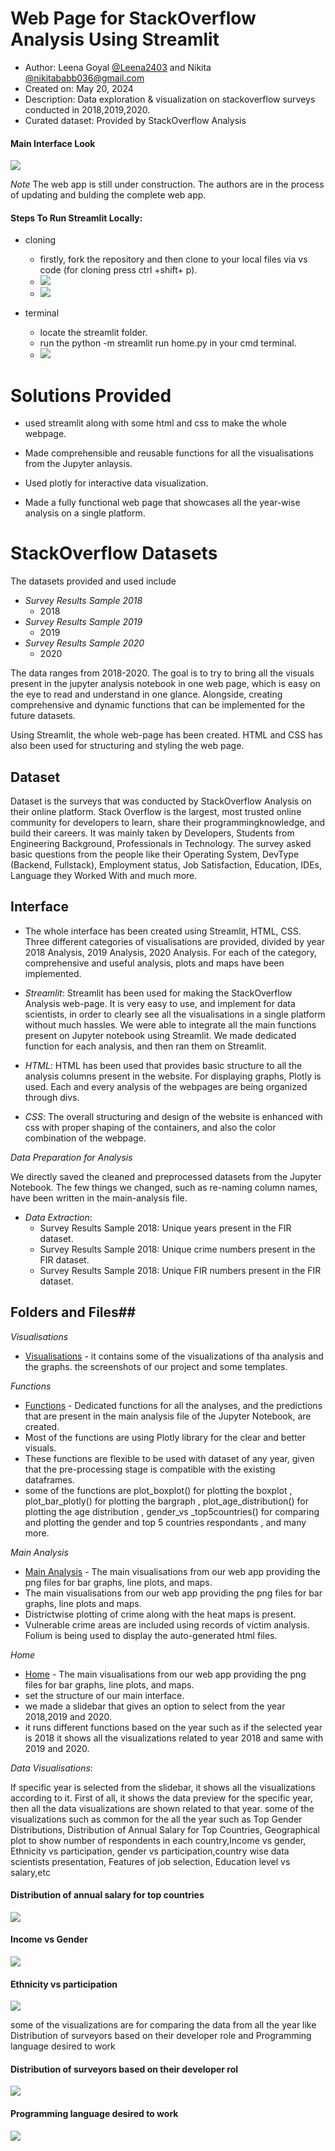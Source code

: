 # Web Page for StackOverflow Analysis Using Streamlit
* Author: Leena Goyal [@Leena2403](https://www.github.com/Leena2403) and Nikita [@nikitababb036@gmail.com](https://github.com/NIKITA320495)
* Created on: May 20, 2024
* Description: Data exploration & visualization on stackoverflow surveys conducted in 2018,2019,2020.
* Curated dataset: Provided by StackOverflow Analysis


#### Main Interface Look 
![](Visualizations/main-interface.png?raw=true)

*Note* 
The web app is still under construction. The authors are in the process of updating and bulding the complete web app.

#### Steps To Run Streamlit Locally:
- cloning
  - firstly, fork the repository and then clone to your local files via vs code (for cloning press ctrl +shift+ p).
  - ![](Visualizations/cloning-1.png?raw=true)
  - ![](Visualizations/cloning-2.png?raw=true)

- terminal
  - locate the streamlit folder.
  - run the python -m streamlit run home.py in your cmd terminal.
  - ![](Visualizations/terminal.png?raw=true)
# Solutions Provided

- used streamlit along with some html and css to make the whole webpage.

- Made comprehensible and reusable functions for all the visualisations from the Jupyter anlaysis.

- Used plotly for interactive data visualization.
  
- Made a fully functional web page that showcases all the year-wise analysis on a single platform.


# StackOverflow Datasets

The datasets provided and used include 

- *Survey Results Sample 2018*
    - 2018
- *Survey Results Sample 2019*
    - 2019
- *Survey Results Sample 2020*
    - 2020
  

The data ranges from 2018-2020. The goal is to try to bring all the visuals present in the jupyter analysis notebook in one web page, which is easy on the eye to read and understand in one glance. Alongside, creating comprehensive and dynamic functions that can be implemented for the future datasets.

Using Streamlit, the whole web-page has been created. HTML and CSS has also been used for structuring and styling the web page.

## Dataset
Dataset is the surveys that was conducted by StackOverflow Analysis on their online platform. Stack Overflow is the largest, most trusted online community for developers to learn, share​ ​their programming ​knowledge, and build their careers. It was mainly taken by Developers, Students from Engineering Background, Professionals in Technology. The survey asked basic questions from the people like their Operating System, DevType (Backend, Fullstack), Employment status, Job Satisfaction, Education, IDEs, Language they Worked With and much more.

## Interface
- The whole interface has been created using Streamlit, HTML, CSS. Three different categories of visualisations are provided, divided by year 2018 Analysis, 2019 Analysis, 2020 Analysis. For each of the category, comprehensive and useful analysis, plots and maps have been implemented.

- *Streamlit*: Streamlit has been used for making the StackOverflow Analysis web-page. It is very easy to use, and implement for data scientists, in order to clearly see all the visualisations in a single platform without much hassles. We were able to integrate all the main functions present on Jupyter notebook using Streamlit. We made dedicated function for each analysis, and then ran them on Streamlit.

- *HTML*: HTML has been used that provides basic structure to all the analysis columns present in the website. For displaying graphs, Plotly is used. Each and every analysis of the webpages are being organized through divs.

- *CSS*: The overall structuring and design of the website is enhanced with css with proper shaping of the containers, and also the color combination of the webpage.

*Data Preparation for Analysis*

We directly saved the cleaned and preprocessed datasets from the Jupyter Notebook. The few things we changed, such as re-naming column names, have been written in the main-analysis file.

- *Data Extraction*:
  - Survey Results Sample 2018: Unique years present in the FIR dataset.
  - Survey Results Sample 2018: Unique crime numbers present in the FIR dataset.
  - Survey Results Sample 2018: Unique FIR numbers present in the FIR dataset.

## Folders and Files##

*Visualisations*
- [Visualisations](https://github.com/NIKITA320495/Stackoverflow-Analysis/tree/main/streamlit/Visualizations) - it contains some of the visualizations of tha analysis and the graphs. the screenshots of our project and some templates.


*Functions*
- [Functions](https://github.com/NIKITA320495/Stackoverflow-Analysis/blob/main/streamlit/functions.py) - Dedicated functions for all the analyses, and the predictions that are present in the main analysis file of the Jupyter Notebook, are created.
- Most of the functions are using Plotly library for the clear and better visuals.
- These functions are flexible to be used with dataset of any year, given that the pre-processing stage is compatible with the existing dataframes.
- some of the functions are plot_boxplot() for plotting the boxplot , plot_bar_plotly() for plotting the bargraph , plot_age_distribution() for plotting the age distribution , gender_vs _top5countries() for comparing and plotting the gender and top 5 countries respondants , and many more.

*Main Analysis*
- [Main Analysis](https://github.com/NIKITA320495/Stackoverflow-Analysis/blob/main/streamlit/main_analysis.py) - The main visualisations from our web app providing the png files for bar graphs, line plots, and maps.
- The main visualisations from our web app providing the png files for bar graphs, line plots and maps.
- Districtwise plotting of crime along with the heat maps is present.
- Vulnerable crime areas are included using records of victim analysis. Folium is being used to display the auto-generated html files.

*Home*
- [Home](https://github.com/NIKITA320495/Stackoverflow-Analysis/blob/main/streamlit/home.py) - The main visualisations from our web app providing the png files for bar graphs, line plots, and maps.
- set the structure of our main interface.
- we made a slidebar that gives an option to select from the year 2018,2019 and 2020.
- it runs different functions based on the year such as if the selected year is 2018 it shows all the visualizations related to year 2018 and same with 2019 and 2020.
  
*Data Visualisations*:

If specific year is selected from the slidebar, it shows all the visualizations according to it.
First of all, it shows the data preview for the specific year, then all the  data visualizations are shown related to that year.
some of the visualizations such as common for the all the year such as Top Gender Distributions, Distribution of Annual Salary for Top Countries, Geographical plot to show number of respondents in each country,Income vs gender, Ethnicity vs participation, gender vs participation,country wise data scientists presentation, Features of job selection, Education level vs salary,etc

#### Distribution of annual salary for top countries 
![](Visualizations/annual-salaries.png?raw=true)
#### Income vs Gender
![](Visualizations/income-vs-gender.png?raw=true)
#### Ethnicity vs participation
![](Visualizations/ethenicity.png?raw=true)

some of the visualizations are for comparing the data from all the year like Distribution of surveyors based on their developer role and  Programming language desired to work

#### Distribution of surveyors based on their developer rol
![](Visualizations/Screenshot.png?raw=true)

#### Programming language desired to work
![](Visualizations/languages-desired.png?raw=true)
